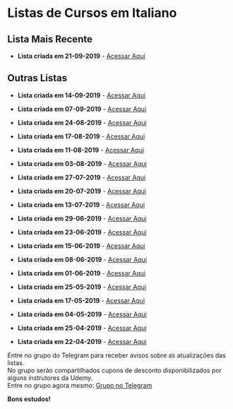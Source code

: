 # Listas de Cursos em Italiano

## Lista Mais Recente

  - **Lista criada em 21-09-2019** - [Acessar Aqui](https://github.com/ProgramacaoPratica/CursosUdemy/blob/master/Cursos%20em%20Italiano/20%20-%20Lista%20-%2021-09-2019.md)
 
## Outras Listas

  - **Lista criada em 14-09-2019** - [Acessar Aqui](https://github.com/ProgramacaoPratica/CursosUdemy/blob/master/Cursos%20em%20Italiano/19%20-%20Lista%20-%2014-09-2019.md)

  - **Lista criada em 07-09-2019** - [Acessar Aqui](https://github.com/ProgramacaoPratica/CursosUdemy/blob/master/Cursos%20em%20Italiano/18%20-%20Lista%20-%2007-09-2019.md)

  - **Lista criada em 24-08-2019** - [Acessar Aqui](https://github.com/ProgramacaoPratica/CursosUdemy/blob/master/Cursos%20em%20Italiano/17%20-%20Lista%20-%2024-08-2019.md)

  - **Lista criada em 17-08-2019** - [Acessar Aqui](https://github.com/ProgramacaoPratica/CursosUdemy/blob/master/Cursos%20em%20Italiano/16%20-%20Lista%20-%2017-08-2019.md)
  
  - **Lista criada em 11-08-2019** - [Acessar Aqui](https://github.com/ProgramacaoPratica/CursosUdemy/blob/master/Cursos%20em%20Italiano/15%20-%20Lista%20-%2011-08-2019.md)
  
  - **Lista criada em 03-08-2019** - [Acessar Aqui](https://github.com/ProgramacaoPratica/CursosUdemy/blob/master/Cursos%20em%20Italiano/14%20-%20Lista%20-%2003-08-2019.md)

  - **Lista criada em 27-07-2019** - [Acessar Aqui](https://github.com/ProgramacaoPratica/CursosUdemy/blob/master/Cursos%20em%20Italiano/13%20-%20Lista%20-%2027-07-2019.md)

  - **Lista criada em 20-07-2019** - [Acessar Aqui](https://github.com/ProgramacaoPratica/CursosUdemy/blob/master/Cursos%20em%20Italiano/12%20-%20Lista%20-%2020-07-2019.md)

  - **Lista criada em 13-07-2019** - [Acessar Aqui](https://github.com/ProgramacaoPratica/CursosUdemy/blob/master/Cursos%20em%20Italiano/11%20-%20Lista%20-%2013-07-2019.md)
 
  - **Lista criada em 29-06-2019** - [Acessar Aqui](https://github.com/ProgramacaoPratica/CursosUdemy/blob/master/Cursos%20em%20Italiano/10%20-%20Lista%20-%2029-06-2019.md)
  
  - **Lista criada em 23-06-2019** - [Acessar Aqui](https://github.com/ProgramacaoPratica/CursosUdemy/blob/master/Cursos%20em%20Italiano/09%20-%20Lista%20-%2023-06-2019.md)
  
  - **Lista criada em 15-06-2019** - [Acessar Aqui](https://github.com/ProgramacaoPratica/CursosUdemy/blob/master/Cursos%20em%20Italiano/08%20-%20Lista%20-%2015-06-2019.md)
  
  - **Lista criada em 08-06-2019** - [Acessar Aqui](https://github.com/ProgramacaoPratica/CursosUdemy/blob/master/Cursos%20em%20Italiano/07%20-%20Lista%20-%2008-06-2019.md)
  
  - **Lista criada em 01-06-2019** - [Acessar Aqui](https://github.com/ProgramacaoPratica/CursosUdemy/blob/master/Cursos%20em%20Italiano/06%20-%20Lista%20-%2001-06-2019.md)
  
  - **Lista criada em 25-05-2019** - [Acessar Aqui](https://github.com/ProgramacaoPratica/CursosUdemy/blob/master/Cursos%20em%20Italiano/05%20-%20Lista%20-%2025-05-2019.md)
  
  - **Lista criada em 17-05-2019** - [Acessar Aqui](https://github.com/ProgramacaoPratica/CursosUdemy/blob/master/Cursos%20em%20Italiano/04%20-%20Lista%20-%2017-05-2019.md)
  
  - **Lista criada em 04-05-2019** - [Acessar Aqui](https://github.com/ProgramacaoPratica/CursosUdemy/blob/master/Cursos%20em%20Italiano/03%20-%20Lista%20-%2004-05-2019.md)
  
  - **Lista criada em 25-04-2019** - [Acessar Aqui](https://github.com/ProgramacaoPratica/CursosUdemy/blob/master/Cursos%20em%20Italiano/02%20-%20Lista%20-%2025-04-2019.md)
  
  - **Lista criada em 22-04-2019** - [Acessar Aqui](https://github.com/ProgramacaoPratica/CursosUdemy/blob/master/Cursos%20em%20Italiano/01%20-%20Lista%20-%2022-04-2019.md)
  
Entre no grupo do Telegram para receber avisos sobre as atualizações das listas.  
No grupo serão compartilhados cupons de desconto disponibilizados por alguns instrutores da Udemy.  
Entre no grupo agora mesmo: [Grupo no Telegram](http://bit.ly/2UvKbVX)

**Bons estudos!**
